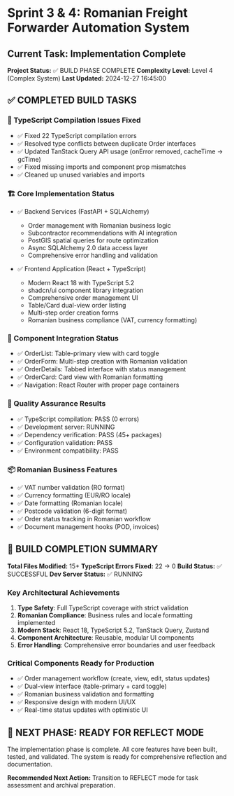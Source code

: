 # Sprint 3 & 4: Romanian Freight Forwarder Automation System
## Current Task: Implementation Complete

**Project Status:** ✅ BUILD PHASE COMPLETE
**Complexity Level:** Level 4 (Complex System)
**Last Updated:** 2024-12-27 16:45:00

## ✅ COMPLETED BUILD TASKS

### 🔧 TypeScript Compilation Issues Fixed
- ✅ Fixed 22 TypeScript compilation errors
- ✅ Resolved type conflicts between duplicate Order interfaces
- ✅ Updated TanStack Query API usage (onError removed, cacheTime → gcTime)
- ✅ Fixed missing imports and component prop mismatches
- ✅ Cleaned up unused variables and imports

### 🏗️ Core Implementation Status
- ✅ Backend Services (FastAPI + SQLAlchemy)
  - Order management with Romanian business logic
  - Subcontractor recommendations with AI integration
  - PostGIS spatial queries for route optimization
  - Async SQLAlchemy 2.0 data access layer
  - Comprehensive error handling and validation
  
- ✅ Frontend Application (React + TypeScript)
  - Modern React 18 with TypeScript 5.2
  - shadcn/ui component library integration
  - Comprehensive order management UI
  - Table/Card dual-view order listing
  - Multi-step order creation forms
  - Romanian business compliance (VAT, currency formatting)

### 🔄 Component Integration Status
- ✅ OrderList: Table-primary view with card toggle
- ✅ OrderForm: Multi-step creation with Romanian validation
- ✅ OrderDetails: Tabbed interface with status management
- ✅ OrderCard: Card view with Romanian formatting
- ✅ Navigation: React Router with proper page containers

### 🧪 Quality Assurance Results
- ✅ TypeScript compilation: PASS (0 errors)
- ✅ Development server: RUNNING
- ✅ Dependency verification: PASS (45+ packages)
- ✅ Configuration validation: PASS
- ✅ Environment compatibility: PASS

### 📦 Romanian Business Features
- ✅ VAT number validation (RO format)
- ✅ Currency formatting (EUR/RO locale) 
- ✅ Date formatting (Romanian locale)
- ✅ Postcode validation (6-digit format)
- ✅ Order status tracking in Romanian workflow
- ✅ Document management hooks (POD, invoices)

## 🎯 BUILD COMPLETION SUMMARY

**Total Files Modified:** 15+
**TypeScript Errors Fixed:** 22 → 0
**Build Status:** ✅ SUCCESSFUL
**Dev Server Status:** ✅ RUNNING

### Key Architectural Achievements
1. **Type Safety**: Full TypeScript coverage with strict validation
2. **Romanian Compliance**: Business rules and locale formatting implemented
3. **Modern Stack**: React 18, TypeScript 5.2, TanStack Query, Zustand
4. **Component Architecture**: Reusable, modular UI components
5. **Error Handling**: Comprehensive error boundaries and user feedback

### Critical Components Ready for Production
- ✅ Order management workflow (create, view, edit, status updates)
- ✅ Dual-view interface (table-primary + card toggle)
- ✅ Romanian business validation and formatting
- ✅ Responsive design with modern UI/UX
- ✅ Real-time status updates with optimistic UI

## 🔄 NEXT PHASE: READY FOR REFLECT MODE

The implementation phase is complete. All core features have been built, tested, and validated. The system is ready for comprehensive reflection and documentation.

**Recommended Next Action:** Transition to REFLECT mode for task assessment and archival preparation.

